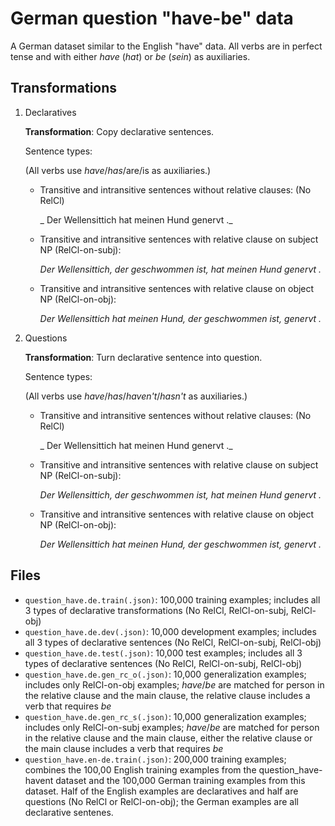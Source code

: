 # German question "have-be" data

A German dataset similar to the English "have" data. All verbs
are in perfect tense and with either _have_ (_hat_) or _be_ (_sein_)
as auxiliaries.

## Transformations

1. Declaratives

    **Transformation**: Copy declarative sentences.
    
    Sentence types:
    
    (All verbs use _have_/_has_/are/is as auxiliaries.)
        
    * Transitive and intransitive sentences without relative clauses: (No RelCl)
        
         _ Der Wellensittich hat meinen Hund genervt ._
        
    * Transitive and intransitive sentences with relative clause on subject NP (RelCl-on-subj):
        
         _Der Wellensittich, der geschwommen ist, hat meinen Hund genervt ._
        
    * Transitive and intransitive sentences with relative clause on object NP (RelCl-on-obj):

         _Der Wellensittich hat meinen Hund, der geschwommen ist, genervt ._
           
2. Questions

    **Transformation**: Turn declarative sentence into question.
    
    Sentence types:
    
    (All verbs use _have_/_has_/_haven't_/_hasn't_ as auxiliaries.)
        
    * Transitive and intransitive sentences without relative clauses: (No RelCl)
        
        _ Der Wellensittich hat meinen Hund genervt ._
        
    * Transitive and intransitive sentences with relative clause on subject NP (RelCl-on-subj):
        
         _Der Wellensittich, der geschwommen ist, hat meinen Hund genervt ._
        
    * Transitive and intransitive sentences with relative clause on object NP (RelCl-on-obj):

         _Der Wellensittich hat meinen Hund, der geschwommen ist, genervt ._

## Files

* `question_have.de.train(.json)`: 100,000 training examples; includes all 3 types of declarative transformations (No RelCl, RelCl-on-subj, RelCl-obj) 
* `question_have.de.dev(.json)`: 10,000 development examples; includes all 3 types of declarative sentences (No RelCl, RelCl-on-subj, RelCl-obj) 
* `question_have.de.test(.json)`: 10,000 test examples; includes all 3 types of declarative sentences (No RelCl, RelCl-on-subj, RelCl-obj) 
* `question_have.de.gen_rc_o(.json)`: 10,000 generalization examples; includes only RelCl-on-obj examples; _have_/_be_ are matched for person in the relative clause and the main clause,  the relative clause includes a verb that requires _be_
* `question_have.de.gen_rc_s(.json)`: 10,000 generalization examples; includes only RelCl-on-subj examples; _have_/_be_ are matched for person in the relative clause and the main clause, either the relative clause or the main clause includes a verb that requires _be_
* `question_have.en-de.train(.json)`: 200,000 training examples; combines the 100,00 English training examples from the question_have-havent dataset and the 100,000 German training examples from this dataset.  Half of the English examples are declaratives and half are questions (No RelCl or RelCl-on-obj); the German examples are all declarative sentenes.


